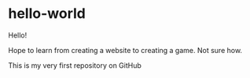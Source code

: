 # hello-world

Hello!

Hope to learn from creating a website to creating a game.
Not sure how.

This is my very first repository on GitHub
